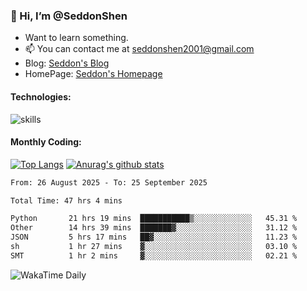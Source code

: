 ### 👋 Hi, I’m @SeddonShen
- Want to learn something.
- 📫 You can contact me at seddonshen2001@gmail.com
- Blog: [Seddon's Blog](https://seddonshen.github.io/)
- HomePage: [Seddon's Homepage](https://seddonshen.github.io/)

#### Technologies:

![skills](https://skillicons.dev/icons?i=scala,js,html,css,bootstrap,jquery,c,cpp,cloudflare,django,docker,flask,git,github,githubactions,linux,latex,mysql,nodejs,ps,php,pr,py,raspberrypi,redis,unreal,v,vscode,vue,bash)

#### Monthly Coding:
[![Top Langs](https://github-readme-stats.vercel.app/api/top-langs?username=seddonshen&show_icons=true&locale=en&layout=compact&hide=html&langs_count=8)](https://github.com/SeddonShen/)
[![Anurag's github stats](https://github-readme-stats.vercel.app/api?username=SeddonShen&count_private=true&show_icons=true)](https://github.com/anuraghazra/github-readme-stats)
<!--START_SECTION:waka-->

```txt
From: 26 August 2025 - To: 25 September 2025

Total Time: 47 hrs 4 mins

Python       21 hrs 19 mins  ███████████▒░░░░░░░░░░░░░   45.31 %
Other        14 hrs 39 mins  ███████▓░░░░░░░░░░░░░░░░░   31.12 %
JSON         5 hrs 17 mins   ██▓░░░░░░░░░░░░░░░░░░░░░░   11.23 %
sh           1 hr 27 mins    ▓░░░░░░░░░░░░░░░░░░░░░░░░   03.10 %
SMT          1 hr 2 mins     ▓░░░░░░░░░░░░░░░░░░░░░░░░   02.21 %
```

<!--END_SECTION:waka-->

![WakaTime Daily](https://wakatime.com/share/@seddon2001/61a7e342-5f12-4fea-bf92-1fac161e97d6.svg)
<!---
SeddonShen/SeddonShen is a ✨ special ✨ repository because its `README.md` (this file) appears on your GitHub profile.
You can click the Preview link to take a look at your changes.
--->
